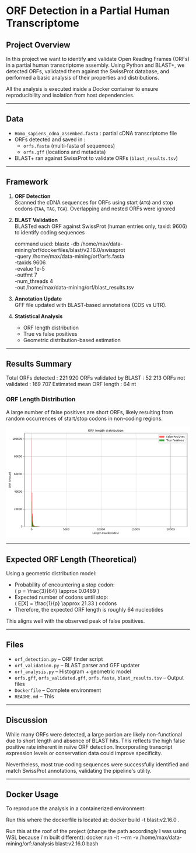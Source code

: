 # ORF Detection in a Partial Human Transcriptome

## Project Overview

In this project we want to identify and validate Open Reading Frames (ORFs) in a partial human transcriptome assembly. Using Python and BLAST+, we detected ORFs, validated them against the SwissProt database, and performed a basic analysis of their properties and distributions.

All the analysis is executed inside a Docker container to ensure reproducibility and isolation from host dependencies.

---

## Data

- `Homo_sapiens_cdna_assembed.fasta` : partial cDNA transcriptome file 
- ORFs detected and saved in :
  - `orfs.fasta` (multi-fasta of sequences)
  - `orfs.gff` (locations and metadata)
- BLAST+ ran against SwissProt to validate ORFs (`blast_results.tsv`)

---

## Framework

1. **ORF Detection**  
   Scanned the cDNA sequences for ORFs using start (`ATG`) and stop codons (`TAA`, `TAG`, `TGA`). Overlapping and nested ORFs were ignored

2. **BLAST Validation**  
   BLASTed each ORF against SwissProt (human entries only, taxid: 9606) to identify coding sequences

   command used: blastx -db /home/max/data-mining/orf/dockerfiles/blast/v2.16.0/swissprot \
       -query /home/max/data-mining/orf/orfs.fasta \
       -taxids 9606 \
       -evalue 1e-5 \
       -outfmt 7 \
       -num_threads 4 \
       -out /home/max/data-mining/orf/blast_results.tsv

3. **Annotation Update**  
   GFF file updated with BLAST-based annotations (CDS vs UTR).

4. **Statistical Analysis**  
   - ORF length distribution
   - True vs false positives
   - Geometric distribution-based estimation

---

## Results Summary

Total ORFs detected : 221 920
ORFs validated by BLAST : 52 213
ORFs not validated : 169 707
Estimated mean ORF length : 64 nt

### ORF Length Distribution

A large number of false positives are short ORFs, likely resulting from random occurrences of start/stop codons in non-coding regions.

![ORF Length Distribution](orf_length_distribution.png)

---

## Expected ORF Length (Theoretical)

Using a geometric distribution model:

- Probability of encountering a stop codon:  
  \( p = \frac{3}{64} \approx 0.0469 \)
- Expected number of codons until stop:  
  \( E[X] = \frac{1}{p} \approx 21.33 \) codons  
- Therefore, the expected ORF length is roughly 64 nucleotides

This aligns well with the observed peak of false positives.

---

## Files 

- `orf_detection.py` – ORF finder script
- `orf_validation.py` – BLAST parser and GFF updater
- `orf_analysis.py` – Histogram + geometric model
- `orfs.gff`, `orfs_validated.gff`, `orfs.fasta`, `blast_results.tsv` – Output files
- `Dockerfile` – Complete environment
- `README.md` – This

---

## Discussion

While many ORFs were detected, a large portion are likely non-functional due to short length and absence of BLAST hits. This reflects the high false positive rate inherent in naïve ORF detection. Incorporating transcript expression levels or conservation data could improve specificity.

Nevertheless, most true coding sequences were successfully identified and match SwissProt annotations, validating the pipeline's utility.

---

## Docker Usage

To reproduce the analysis in a containerized environment:


Run this where the dockerfile is located at:
docker build -t blast:v2.16.0 .

Run this at the roof of the project (change the path accordingly I was using WSL because i'm built different):
docker run -it --rm -v /home/max/data-mining/orf:/analysis blast:v2.16.0 bash

```bash
